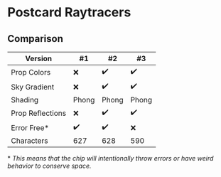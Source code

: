 # Postcard Raytracers

## Comparison
| Version          | #1 | #2 | #3 |
|------------------|----|----|----|
| Prop Colors      |❌|✔️|✔️|
| Sky Gradient     |❌|✔️|✔️|
| Shading          |Phong|Phong|Phong|
| Prop Reflections |❌|✔️|✔️|
| Error Free*      |✔️|✔️|❌|
| Characters       |627|628|590|

\* _This means that the chip will intentionally throw errors or have weird behavior to conserve space._